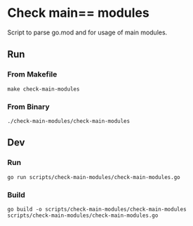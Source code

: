 # Check main== modules

Script to parse go.mod and for usage of main modules.

## Run

### From Makefile

```
make check-main-modules
```

### From Binary

```
./check-main-modules/check-main-modules
```

## Dev

### Run

```
go run scripts/check-main-modules/check-main-modules.go
```

### Build

```
go build -o scripts/check-main-modules/check-main-modules scripts/check-main-modules/check-main-modules.go
```
